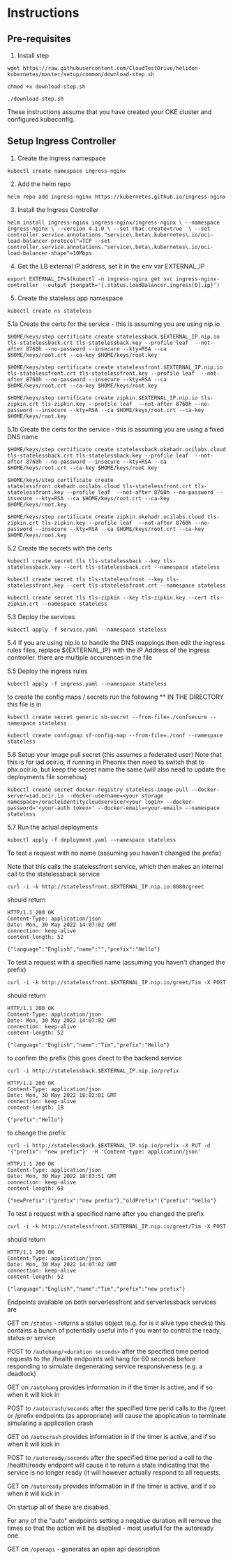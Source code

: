 # Instructions


## Pre-requisites

1. Install step

```
wget https://raw.githubusercontent.com/CloudTestDrive/helidon-kubernetes/master/setup/common/download-step.sh 

chmod +x download-step.sh

./download-step.sh
```

These instructions assume that you have created your OKE cluster and configured kubeconfig.

## Setup Ingress Controller

1. Create the ingress namespace

`kubectl create namespace ingress-nginx`

2. Add the helm repo

`helm repo add ingress-nginx https://kubernetes.github.io/ingress-nginx`

3. Install the Ingress Controller

 `helm install ingress-nginx ingress-nginx/ingress-nginx \
  --namespace ingress-nginx \
  --version 4.1.0 \
  --set rbac.create=true  \
  --set controller.service.annotations."service\.beta\.kubernetes\.io/oci-load-balancer-protocol"=TCP --set controller.service.annotations."service\.beta\.kubernetes\.io/oci-load-balancer-shape"=10Mbps`
 
4. Get the LB external IP address, set it in the env var EXTERNAL_IP

`export EXTERNAL_IP=$(kubectl -n ingress-nginx get svc ingress-nginx-controller --output jsonpath='{.status.loadBalancer.ingress[0].ip}')`

5. Create the stateless app namespace

`kubectl create ns stateless`

5.1a Create the certs for the service - this is assuming you are using nip.io

`$HOME/keys/step certificate create statelessback.$EXTERNAL_IP.nip.io tls-statelessback.crt tls-statelessback.key --profile leaf  --not-after 8760h --no-password --insecure --kty=RSA --ca $HOME/keys/root.crt --ca-key $HOME/keys/root.key`

`$HOME/keys/step certificate create statelessfront.$EXTERNAL_IP.nip.io tls-statelessfront.crt tls-statelessfront.key --profile leaf  --not-after 8760h --no-password --insecure --kty=RSA --ca $HOME/keys/root.crt --ca-key $HOME/keys/root.key`
 
`$HOME/keys/step certificate create zipkin.$EXTERNAL_IP.nip.io tls-zipkin.crt tls-zipkin.key --profile leaf  --not-after 8760h --no-password --insecure --kty=RSA --ca $HOME/keys/root.crt --ca-key $HOME/keys/root.key`

5.1b Create the certs for the service - this is assuming you are using a fixed DNS name

`$HOME/keys/step certificate create statelessback.okehadr.ocilabs.cloud tls-statelessback.crt tls-statelessback.key --profile leaf  --not-after 8760h --no-password --insecure --kty=RSA --ca $HOME/keys/root.crt --ca-key $HOME/keys/root.key`

`$HOME/keys/step certificate create statelessfront.okehadr.ocilabs.cloud tls-statelessfront.crt tls-statelessfront.key --profile leaf  --not-after 8760h --no-password --insecure --kty=RSA --ca $HOME/keys/root.crt --ca-key $HOME/keys/root.key`
 
`$HOME/keys/step certificate create zipkin.okehadr.ocilabs.cloud tls-zipkin.crt tls-zipkin.key --profile leaf  --not-after 8760h --no-password --insecure --kty=RSA --ca $HOME/keys/root.crt --ca-key $HOME/keys/root.key`

5.2 Create the secrets with the certs

`kubectl create secret tls tls-statelessback --key tls-statelessback.key --cert tls-statelessback.crt --namespace stateless`

`kubectl create secret tls tls-statelessfront --key tls-statelessfront.key --cert tls-statelessfront.crt --namespace stateless`

`kubectl create secret tls tls-zipkin --key tls-zipkin.key --cert tls-zipkin.crt --namespace stateless`

5.3 Deploy the services

`kubectl apply -f service.yaml --namespace stateless`


5.4 If you are using nip.io to handle the DNS mappings then edit the ingress rules files, replace ${EXTERNAL_IP} with the IP Address of the ingress controller. there are multiple occurences in the file

5.5 Deploy the ingress rules

`kubectl apply -f ingress.yaml --namespace stateless`

to create the config maps / secrets run the following ** IN THE DIRECTORY this file is in

`kubectl create secret generic sb-secret --from-file=./confsecure --namespace stateless`

`kubectl create configmap sf-config-map --from-file=./conf --namespace stateless`

5.6 Setup your image pull secret (this assumes a federated user) Note that this is for iad.ocir.io, if running in Pheonix then need to switch that to phx.ocir.io, but keep the secret name the same (will also need to update the deployments file somehow)

`kubectl create secret docker-registry stateless-image-pull --docker-server=iad.ocir.io --docker-username=<your storage namespace>/oracleidentitycloudservice/<your login> --docker-password='<your-auth token>' --docker-email=<your-email> --namespace stateless`

5.7 Run the actual deployments

`kubectl apply -f deployment.yaml --namespace stateless`

To test a request with no name (assuming you haven't changed the prefix)

Note that this calls the statelessfront service, which then makes an internal call to the statelessback service

`curl -i -k http://statelessfront.$EXTERNAL_IP.nip.io:8080/greet`

should return 

```
HTTP/1.1 200 OK
Content-Type: application/json
Date: Mon, 30 May 2022 14:07:02 GMT
connection: keep-alive
content-length: 52

{"language":"English","name":"","prefix":"Hello"}
```
To test a request with a specified name (assuming you haven't changed the prefix)

`curl -i -k http://statelessfront.$EXTERNAL_IP.nip.io/greet/Tim -X POST`

should return 

```
HTTP/1.1 200 OK
Content-Type: application/json
Date: Mon, 30 May 2022 14:07:02 GMT
connection: keep-alive
content-length: 52

{"language":"English","name":"Tim","prefix":"Hello"}
```

to confirm the prefix (this goes direct to the backend service

`curl -i http://statelessback.$EXTERNAL_IP.nip.io/prefix`

```
HTTP/1.1 200 OK
Content-Type: application/json
Date: Mon, 30 May 2022 18:02:01 GMT
connection: keep-alive
content-length: 18

{"prefix":"Hello"}
```
to change the prefix

`curl -i http://statelessback.$EXTERNAL_IP.nip.io/prefix -X PUT -d '{"prefix": "new prefix"}' -H 'Content-type: application/json'`

```
HTTP/1.1 200 OK
Content-Type: application/json
Date: Mon, 30 May 2022 18:03:51 GMT
connection: keep-alive
content-length: 68

{"newPrefix":{"prefix":"new prefix"},"oldPrefix":{"prefix":"Hello"}
```

To test a request with a specified name after you changed the prefix

`curl -i -k http://statelessfront.$EXTERNAL_IP.nip.io/greet/Tim -X POST`

should return 

```
HTTP/1.1 200 OK
Content-Type: application/json
Date: Mon, 30 May 2022 14:07:02 GMT
connection: keep-alive
content-length: 52

{"language":"English","name":"Tim","prefix":"new prefix"}
```

Endpoints available on both serverlessfront and serverlessback services are

GET on `/status` - returns a status object (e.g. for is it alive type checks) this contains a bunch of potentially useful info if you want to control the ready, status or service

POST to `/autohang/<duration seconds>` after the specified time period requests to the /health endpoints will hang for 60 seconds before responding to simulate degenerating service responsiveness (e.g. a deadlock)

GET on `/autohang` provides information in if the timer is active, and if so when it will kick in

POST to `/autocrash/seconds` after the specified time perid calls to the /greet or /prefix endpoints (as appropriate) will cause the apoplication to terminate simulating a application crash

GET on `/autocrash` provides information in if the timer is active, and if so when it will kick in


POST to `/autoready/seconds` after the specified time period a call to the /health/ready endpoint will cause it to return a state indicating that the service is no longer ready (it will however actually respond to all requests.

GET on `/autoready` provides information in if the timer is active, and if so when it will kick in


On startup all of these are disabled.

For any of the "auto" endpoints setting a negative duration will remove the times so that the action will be disabled - most usefull for the autoready one.

GET on `/openapi` - generates an open api description
